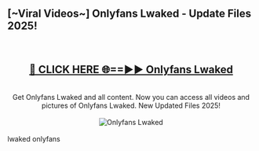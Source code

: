 <h2>[~Viral Videos~] Onlyfans Lwaked - Update Files 2025!</h2>
<br>
<div align="center">
<h2><a href="https://betterlinks.top/A2PfLJ" rel="nofollow">🔴 CLICK HERE 🌐==►► Onlyfans Lwaked</a></h2>
<br>
Get Onlyfans Lwaked and all content. Now you can access all videos and pictures of Onlyfans Lwaked. New Updated Files 2025!
<br>
<br>
<a href="https://betterlinks.top/A2PfLJ" rel="nofollow" data-target="animated-image.originalLink"><img src="https://i.ibb.co.com/WyWwxjT/player-gif2.gif" alt="Onlyfans Lwaked" style="max-width: 100%; display: inline-block;" data-target="animated-image.originalImage"></a>
</div>
<br>
lwaked onlyfans